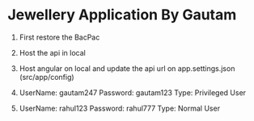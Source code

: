# Jewellery Application By Gautam

1. First restore the BacPac
2. Host the api in local
3. Host angular on local and update the api url on app.settings.json (src/app/config)

1. UserName: gautam247
   Password: gautam123
   Type: Privileged User
2. UserName: rahul123
   Password: rahul777
   Type: Normal User
